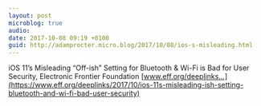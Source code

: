 ```yaml
---
layout: post
microblog: true
audio: 
date: 2017-10-08 09:19 +0100
guid: http://adamprocter.micro.blog/2017/10/08/ios-s-misleading.html
---
```

iOS 11’s Misleading “Off-ish” Setting for Bluetooth & Wi-Fi is Bad for User Security, Electronic Frontier Foundation [www.eff.org/deeplinks...](https://www.eff.org/deeplinks/2017/10/ios-11s-misleading-ish-setting-bluetooth-and-wi-fi-bad-user-security)
